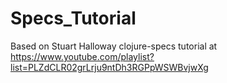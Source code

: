 # Specs_Tutorial
Based on Stuart Halloway clojure-specs tutorial at https://www.youtube.com/playlist?list=PLZdCLR02grLrju9ntDh3RGPpWSWBvjwXg
